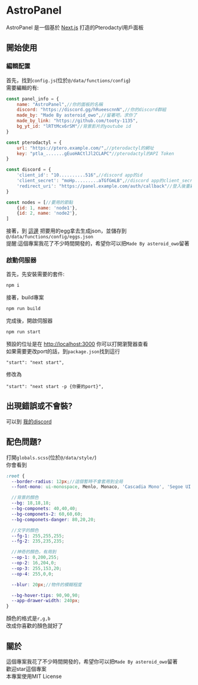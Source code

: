 # AstroPanel

AstroPanel 是一個基於 [Next.js](https://nextjs.org/) 打造的Pterodactyl用戶面板

## 開始使用
### 編輯配置
首先，找到`config.js`(位於`@/data/functions/config`)\
需要編輯的有:

```javascript
const panel_info = {
    name: "AstroPanel",//你的面板的名稱
    discord: "https://discord.gg/hRueescnnN",//你的discord群組
    made_by: "Made By asteroid_owo",//留著吧，求你了
    made_by_link: "https://github.com/tooty-1135",
    bg_yt_id: "lRTtMcx6rSM"//背景影片的youtube id
}

const pterodactyl = {
    url: "https://ptero.example.com/",//pterodactyl的網址
    key: "ptla_.......gEuoHACtlJl2CLAPC"//pterodactyl的API Token
}

const discord = {
    'client_id': "10..........516",//discord app的id
    'client_secret': "moHp.........aTGfGmLB",//discord app的client_secret
    'redirect_uri': "https://panel.example.com/auth/callback"//登入後重新導到這邊`https://{你的網址}/auth/callback`
}

const nodes = [//要用的節點
    {id: 1, name: 'node1'},
    {id: 2, name: 'node2'},
]
```
接著，到 [這邊](https://astropanel.asteroid.tw/eggs) 把要用的egg拿去生成json，並儲存到`@/data/functions/config/eggs.json`\
提醒:這個專案我花了不少時間開發的，希望你可以把`Made By asteroid_owo`留著
### 啟動伺服器
首先，先安裝需要的套件:

```bash
npm i
```

接著，build專案

```bash
npm run build
```

完成後，開啟伺服器
```bash
npm run start
```

預設的位址是在 [http://localhost:3000](http://localhost:3000) 你可以打開瀏覽器查看\
如果需要更改port的話，到`package.json`找到這行
```
"start": "next start",
```
修改為
```
"start": "next start -p {你要的port}",
```

## 出現錯誤或不會裝?
可以到 [我的discord](https://discord.gg/hRueescnnN)

## 配色問題?
打開`globals.scss`(位於`@/data/style/`)\
你會看到
```scss
:root {
  --border-radius: 12px;//這個暫時不會套用到全局
  --font-mono: ui-monospace, Menlo, Monaco, 'Cascadia Mono', 'Segoe UI Mono', 'Roboto Mono', 'Oxygen Mono', 'Ubuntu Monospace', 'Source Code Pro', 'Fira Mono', 'Droid Sans Mono', 'Courier New', monospace;

  //背景的顏色
  --bg: 18,18,18;
  --bg-componets: 40,40,40;
  --bg-componets-2: 60,60,60;
  --bg-componets-danger: 80,20,20;

  //文字的顏色
  --fg-1: 255,255,255;
  --fg-2: 235,235,235;

  //神奇的顏色，有用到
  --op-1: 0,200,255;
  --op-2: 16,204,0;
  --op-3: 255,153,20;
  --op-4: 255,0,0;

  --blur: 20px;//物件的模糊程度

  --bg-hover-tips: 90,90,90;
  --app-drawer-width: 240px;
}
```
顏色的格式是`r,g,b`\
改成你喜歡的顏色就好了
## 關於
這個專案我花了不少時間開發的，希望你可以把`Made By asteroid_owo`留著\
歡迎star這個專案\
本專案使用MIT License